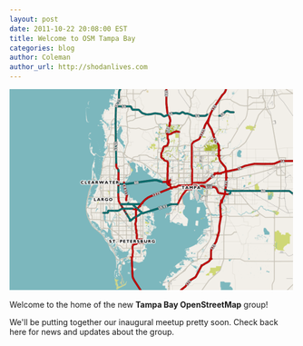 ```yaml
---
layout: post
date: 2011-10-22 20:08:00 EST
title: Welcome to OSM Tampa Bay
categories: blog
author: Coleman
author_url: http://shodanlives.com
---
```


<img src="/blog-images/osm-tampabay.png" alt="OSM Tampa Bay" />

Welcome to the home of the new **Tampa Bay OpenStreetMap** group!

We'll be putting together our inaugural meetup pretty soon. Check back here for news and updates about the group.